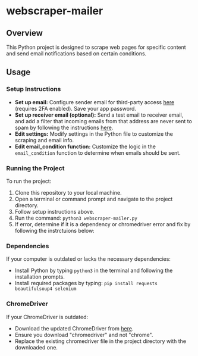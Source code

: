 # webscraper-mailer

## Overview
This Python project is designed to scrape web pages for specific content and send email notifications based on certain conditions.

## Usage

### Setup Instructions
- **Set up email:** Configure sender email for third-party access [here](https://myaccount.google.com/apppasswords) (requires 2FA enabled). Save your app password.
- **Set up receiver email (optional):** Send a test email to receiver email, and add a filter that incoming emails from that address are never sent to spam by following the instructions [here](https://support.google.com/mail/answer/6579?hl=en).
- **Edit settings:** Modify settings in the Python file to customize the scraping and email info.
- **Edit email_condition function:** Customize the logic in the `email_condition` function to determine when emails should be sent.

### Running the Project
To run the project:
1. Clone this repository to your local machine.
2. Open a terminal or command prompt and navigate to the project directory.
3. Follow setup instructions above. 
4. Run the command: `python3 webscraper-mailer.py`
5. If error, determine if it is a dependency or chromedriver error and fix by following the instrctuions below:

### Dependencies
If your computer is outdated or lacks the necessary dependencies:
- Install Python by typing `python3` in the terminal and following the installation prompts.
- Install required packages by typing: `pip install requests beautifulsoup4 selenium`

### ChromeDriver
If your ChromeDriver is outdated:
- Download the updated ChromeDriver from [here](https://googlechromelabs.github.io/chrome-for-testing/).
- Ensure you download "chromedriver" and not "chrome".
- Replace the existing chromedriver file in the project directory with the downloaded one.
